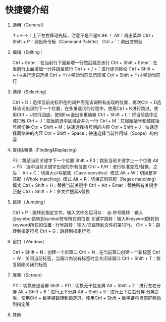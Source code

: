 # 快捷键介绍

1. 通用（General）

    ↑↓←→：上下左右移动光标，注意不是不是KJHL！
    Alt：调出菜单
    Ctrl + Shift + P：调出命令板（Command Palette）
    Ctrl + `：调出控制台

2. 编辑（Editing ）

    Ctrl + Enter：在当前行下面新增一行然后跳至该行
    Ctrl + Shift + Enter：在当前行上面增加一行并跳至该行
    Ctrl + ←/→：进行逐词移动
    Ctrl + Shift + ←/→进行逐词选择
    Ctrl + ↑/↓移动当前显示区域
    Ctrl + Shift + ↑/↓移动当前行

3. 选择（Selecting）

    Ctrl + D：选择当前光标所在的词并高亮该词所有出现的位置，再次Ctrl + D选择该词出现的下一个位置，在多重选词的过程中，使用Ctrl + K进行跳过，使用Ctrl + U进行回退，使用Esc退出多重编辑
    Ctrl + Shift + L：将当前选中区域打散
    Ctrl + J：把当前选中区域合并为一行
    Ctrl + M：在起始括号和结尾括号间切换
    Ctrl + Shift + M：快速选择括号间的内容
    Ctrl + Shift + J：快速选择同缩进的内容
    Ctrl + Shift + Space：快速选择当前作用域（Scope）的内容

4. 查找&替换（Finding&Replacing）

    F3：跳至当前关键字下一个位置
    Shift + F3：跳到当前关键字上一个位置
    Alt + F3：选中当前关键字出现的所有位置
    Ctrl + F/H：进行标准查找/替换，之后：
    Alt + C：切换大小写敏感（Case-sensitive）模式
    Alt + W：切换整字匹配（Whole matching）模式
    Alt + R：切换正则匹配（Regex matching）模式
    Ctrl + Shift + H：替换当前关键字
    Ctrl + Alt + Enter：替换所有关键字匹配
    Ctrl + Shift + F：多文件搜索&替换

5. 跳转（Jumping）

    Ctrl + P：跳转到指定文件，输入文件名后可以：
    @ 符号跳转：输入@symbol跳转到symbol符号所在的位置
    关键字跳转：输入#keyword跳转到keyword所在的位置
    : 行号跳转：输入:12跳转到文件的第12行。
    Ctrl + R：跳转到指定符号
    Ctrl + G：跳转到指定行号

6. 窗口（Window）

    Ctrl + Shift + N：创建一个新窗口
    Ctrl + N：在当前窗口创建一个新标签
    Ctrl + W：关闭当前标签，当窗口内没有标签时会关闭该窗口
    Ctrl + Shift + T：恢复刚刚关闭的标签

7. 屏幕（Screen）

    F11：切换普通全屏
    Shift + F11：切换无干扰全屏
    Alt + Shift + 2：进行左右分屏
    Alt + Shift + 8：进行上下分屏
    Alt + Shift + 5：进行上下左右分屏
    分屏之后，使用Ctrl + 数字键跳转到指定屏，使用Ctrl + Shift + 数字键将当前屏移动到指定屏


8. 其他
